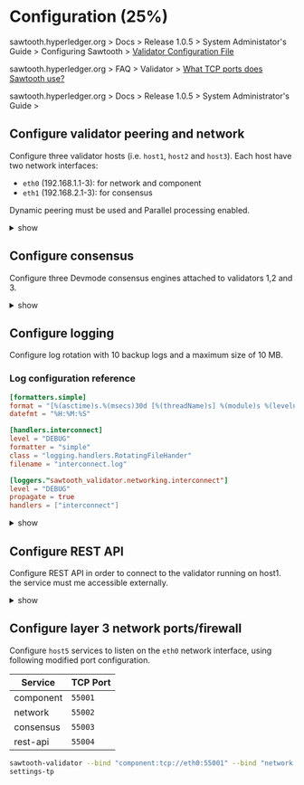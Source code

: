 # Configuration (25%)

sawtooth.hyperledger.org > Docs > Release 1.0.5  > System Administator's Guide > Configuring Sawtooth > [Validator Configuration File](https://sawtooth.hyperledger.org/docs/core/releases/1.0.5/sysadmin_guide/configuring_sawtooth/validator_configuration_file.html)

sawtooth.hyperledger.org > FAQ > Validator > [What TCP ports does Sawtooth use?](https://sawtooth.hyperledger.org/faq/validator/#what-tcp-ports-does-sawtooth-use)

sawtooth.hyperledger.org > Docs > Release 1.0.5 > System Administrator's Guide > 


## Configure validator peering and network

Configure three validator hosts (i.e. `host1`, `host2` and `host3`).
Each host have two network interfaces:

* `eth0` (192.168.1.1-3): for network and component
* `eth1` (192.168.2.1-3): for consensus

Dynamic peering must be used and Parallel processing enabled.

<details><summary>show</summary>
<p>

### Method 1

Configuration file.

```bash
sudo cat << EOF > /etc/sawtooth/host1-validator.toml
bind = [
  "network:tcp://eth0:8800",
  "component:tcp://eth0:4004",
  "consensus:tcp://eth1:5050"
]
endpoint = "tcp://host1:8800"
peering = "dynamic"
seeds = [
  "tcp://127.0.0.1:8800", 
  "tcp://host2:8800",
  "tcp://host3:8800"
]
scheduler = "parallel"
EOF
```

```bash
sudo cat << EOF > /etc/sawtooth/host2-validator.toml
bind = [
  "network:tcp://eth0:8800",
  "component:tcp://eth0:4004",
  "consensus:tcp://eth1:5050"
]
endpoint = "tcp://host2:8800"
peering = "dynamic"
seeds = [
  "tcp://127.0.0.1:8800", 
  "tcp://host1:8800",
  "tcp://host3:8800"
]
scheduler = "parallel"
EOF
```

```bash
sudo cat << EOF > /etc/sawtooth/host3-validator.toml
bind = [
  "network:tcp://eth0:8800",
  "component:tcp://eth0:4004",
  "consensus:tcp://eth1:5050"
]
endpoint = "tcp://host3:8800"
peering = "dynamic"
seeds = [
  "tcp://127.0.0.1:8800", 
  "tcp://host1:8800",
  "tcp://host2:8800"
]
scheduler = "parallel"
EOF
```

### Method 2

Command line arguments.

```bash
sawtooth-validator \
--bind network:tcp://eth0:8800 \
--bind component:tcp://eth0:4004 \
--bind consensus:tcp://eth1:5050 \
--endpoint tcp://host1:8800 \
--peering "dynamic" \
--seeds tcp://127.0.0.1:8800 \
--seeds tcp://host2:8800 \
--seeds tcp://host3:8800 \
--scheduler parallel
```

```bash
sawtooth-validator \
--bind network:tcp://eth0:8800 \
--bind component:tcp://eth0:4004 \
--bind consensus:tcp://eth1:5050 \
--endpoint tcp://host2:8800 \
--peering "dynamic" \
--seeds tcp://127.0.0.1:8800 \
--seeds tcp://host1:8800 \
--seeds tcp://host3:8800 \
--scheduler parallel
```

```bash
sawtooth-validator \
--bind network:tcp://eth0:8800 \
--bind component:tcp://eth0:4004 \
--bind consensus:tcp://eth1:5050 \
--endpoint tcp://host3:8800 \
--peering "dynamic" \
--seeds tcp://127.0.0.1:8800 \
--seeds tcp://host1:8800 \
--seeds tcp://host2:8800 \
--scheduler parallel
```

</p>
</details>

## Configure consensus

Configure three Devmode consensus engines attached to validators 1,2 and 3.

<details><summary>show</summary>
<p>

```bash
sawset proposal create --key $HOME/.sawtooth/keys/my_key.priv \
-o config-consensus.batch \
sawtooth.consensus.algorithm.name=PoET \
sawtooth.consensus.algorithm.version=0.1 \
sawtooth.poet.report_public_key_pem="$(cat /etc/sawtooth/simulator_rk_pub.pem)" \
sawtooth.poet.valid_enclave_measurements=$(poet enclave measurement) \
sawtooth.poet.valid_enclave_basenames=$(poet enclave basename)

poet registration create --key /etc/sawtooth/keys/validator.priv -o poet.batch

sawset proposal create --key $HOME/.sawtooth/keys/my_key.priv \
-o poet-settings.batch \
sawtooth.poet.target_wait_time=5 \
sawtooth.poet.initial_wait_time=25 \
sawtooth.publisher.max_batches_per_block=100
```



</p>
</details>

## Configure logging

Configure log rotation with 10 backup logs and a maximum size of 10 MB.

### Log configuration reference

```toml
[formatters.simple]
format = "[%(asctime)s.%(msecs)30d [%(threadName)s] %(module)s %(levelname)s] %(message)s"
datefmt = "%H:%M:%S"

[handlers.interconnect]
level = "DEBUG"
formatter = "simple"
class = "logging.handlers.RotatingFileHander"
filename = "interconnect.log"

[loggers."sawtooth_validator.networking.interconnect"]
level = "DEBUG"
propagate = true
handlers = ["interconnect"]
```

<details><summary>show</summary>
<p>

```bash
cat << EOF > /etc/sawtooth/log_config.toml
[formatters.simple]
format = "[%(asctime)s.%(msecs)30d [%(threadName)s] %(module)s %(levelname)s] %(message)s"
datefmt = "%H:%M:%S"

[handlers.interconnect]
level = "DEBUG"
formatter = "simple"
class = "logging.handlers.RotatingFileHander"
filename = "interconnect.log"
maxBytes = 10000000
backupCount = 10

[loggers."sawtooth_validator.networking.interconnect"]
level = "DEBUG"
propagate = true
handlers = ["interconnect"]
```

</p>
</details>

## Configure REST API

Configure REST API in order to connect to the validator running on host1.
the service must me accessible externally.

<details><summary>show</summary>
<p>

```bash
sawtooth-rest-api --connect tcp://validator:8800 --bind eth0:8008
```

</p>
</details>

## Configure layer 3 network ports/firewall

Configure `host5` services to listen on the `eth0` network interface, using following modified port configuration.

Service | TCP Port
------- | --------
component | `55001`
network   | `55002`
consensus | `55003`
rest-api  | `55004`

```bash
sawtooth-validator --bind "component:tcp://eth0:55001" --bind "network:tcp://eth0:55002" --bind "consensus:tcp://eth0:55003" --endpoint "tcp://host1:55001"
settings-tp 
```